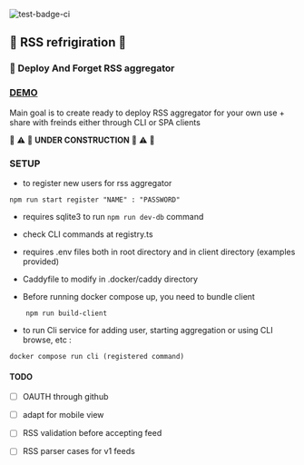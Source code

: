 ![test-badge-ci](https://github.com/bigjunglex/RSS-refrigigator/actions/workflows/tests.yml/badge.svg)

## 🧊 RSS refrigiration 🧊

### 🚀 Deploy And Forget RSS aggregator

### [DEMO](https://grugtotem.space/) 

Main goal is to create ready to deploy RSS aggregator for your own use + share with freinds either through CLI or SPA clients

🚧 ⚠️ 🚧  **UNDER CONSTRUCTION** 🚧 ⚠️ 🚧 


### SETUP

- to register new users for rss aggregator
```
npm run start register "NAME" : "PASSWORD"
```
- requires sqlite3 to run ```npm run dev-db``` command

- check CLI commands at registry.ts

- requires .env files both in root directory and in client directory (examples provided)

- Caddyfile to modify in .docker/caddy directory
- Before running docker compose up, you need to bundle client

```
    npm run build-client
```

- to run Cli service for adding user, starting aggregation or using CLI browse, etc : 
```
docker compose run cli (registered command)
```

#### TODO
 
- [ ] OAUTH through github
- [ ] adapt for mobile view
- [ ] RSS validation before accepting feed
- [ ] RSS parser cases for v1 feeds

